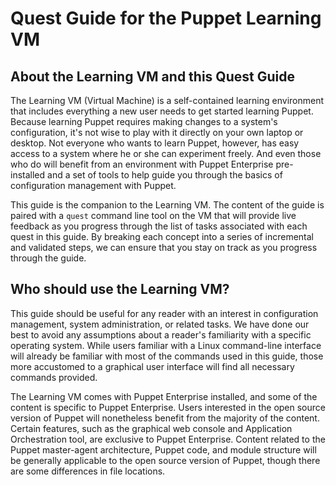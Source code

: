 # Quest Guide for the Puppet Learning VM

## About the Learning VM and this Quest Guide

The Learning VM (Virtual Machine) is a self-contained learning environment
that includes everything a new user needs to get started learning Puppet.
Because learning Puppet requires making changes to a system's configuration,
it's not wise to play with it directly on your own laptop or desktop. Not
everyone who wants to learn Puppet, however, has easy access to a system
where he or she can experiment freely. And even those who do will benefit
from an environment with Puppet Enterprise pre-installed and a set of tools
to help guide you through the basics of configuration management with Puppet.

This guide is the companion to the Learning VM. The content of the guide is
paired with a `quest` command line tool on the VM that will provide live
feedback as you progress through the list of tasks associated with each
quest in this guide. By breaking each concept into a series of incremental
and validated steps, we can ensure that you stay on track as you progress
through the guide.

## Who should use the Learning VM?

This guide should be useful for any reader with an interest in configuration
management, system administration, or related tasks. We have done our best to
avoid any assumptions about a reader's familiarity with a specific operating
system. While users familiar with a Linux command-line interface will already be
familiar with most of the commands used in this guide, those more accustomed
to a graphical user interface will find all necessary commands provided.

The Learning VM comes with Puppet Enterprise installed, and some of the
content is specific to Puppet Enterprise. Users interested in the open source
version of Puppet will nonetheless benefit from the majority of the content.
Certain features, such as the graphical web console and Application Orchestration
tool, are exclusive to Puppet Enterprise. Content related to the Puppet
master-agent architecture, Puppet code, and module structure will be generally
applicable to the open source version of Puppet, though there are some
differences in file locations.
